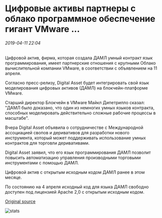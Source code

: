 # Цифровые активы партнеры с облако программное обеспечение гигант VMware ...

###### 2019-04-11 22:04

Цифровой актив, фирма, которая создала ДАМЛ умный контракт язык программирования, имеет партнерские отношения с крупными Облако вычислительной компании VMware, в соответствии с объявлением на 11 апреля.

Согласно пресс-релизу, Digital Asset будет интегрировать свой язык моделирования цифровых активов (ДАМЛ) на блокчейн-платформе VMware.

Старший директор Блокчейн в VMware Майкл Дипетрилло сказал: "ДАМЛ было доказано, что один из немногих умных языков контракта, способных моделировать действительно сложные рабочие процессы в масштабе".

Вчера Digital Asset объявила о сотрудничестве с Международной ассоциацией свопов и деривативов для разработки нового инструмента, который может поддерживать использование умных контрактов для торговли деривативами.

Digital Asset заявил, что его язык программирования ДАМЛ позволит повысить автоматизацию управления производными торговыми инструментами с помощью ДАМЛ.

Цифровой актив с открытым исходным кодом ДАМЛ ранее в этом месяце.

По состоянию на 4 апреля исходный код для языка ДАМЛ свободно доступен под лицензией Apache 2,0 с открытым исходным кодом.

[Original source](https://cointelegraph.com/news/digital-asset-partners-with-cloud-software-giant-vmware)

![stats](https://c.statcounter.com/11760860/0/a89fa40b/1/ "stats")